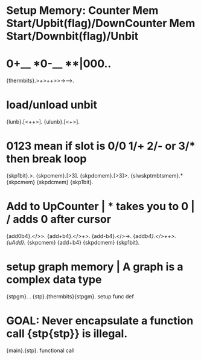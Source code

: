 # Setup Memory: Counter Mem Start/Upbit(flag)/DownCounter Mem Start/Downbit(flag)/Unbit
# 0+__ *0-__ **|000..
{thermbits}.>+>++>>->-->.
# load/unload unbit
{lunb}.[<++>].
{ulunb}.[<+>].
# 0123 mean if slot is 0/0 1/+ 2/- or 3/* then break loop
{skp1bit}.>.
{skpcmem}.[>3].
{skpdcmem}.[>3]>.
{slwskptmbtsmem}.* {skpcmem} {skpdcmem} {skp1bit}.
# Add to UpCounter | * takes you to 0 | / adds 0 after cursor
{add0b4}.</>>.
{add+b4}.</>+>.
{add-b4}.</>->.
{add*b4}.</>++>.
{uAdd}.* {skpcmem} {add+b4} {skpdcmem} {skp1bit}.
# setup graph memory | A graph is a complex data type
{stpgm}. .
{stp}.{thermbits}{stpgm}. setup func def
# GOAL: Never encapsulate a function call {stp{stp}} is illegal.
{main}.{stp}. functional call



